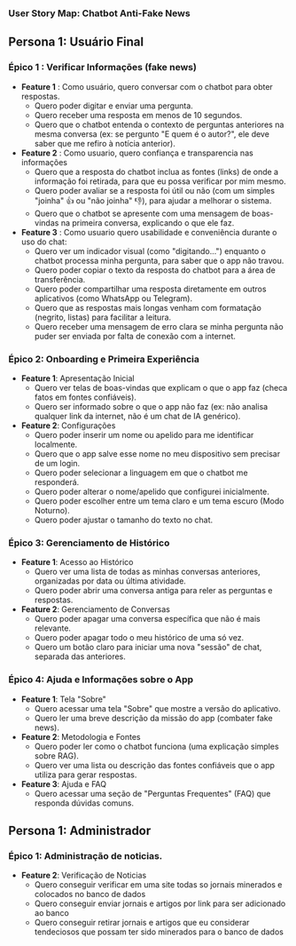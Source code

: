 ### **User Story Map: Chatbot Anti-Fake News**


## **Persona 1: Usuário Final**
### Épico 1 : Verificar Informações (fake news)
- **Feature 1** : Como usuário, quero conversar com o chatbot para obter respostas.
    - Quero poder digitar e enviar uma pergunta. 
    - Quero receber uma resposta em menos de 10 segundos. 
    - Quero que o chatbot entenda o contexto de perguntas anteriores na mesma conversa (ex: se pergunto "E quem é o autor?", ele deve saber que me refiro à notícia anterior).
- **Feature 2** : Como usuario, quero confiança e transparencia nas informações
    - Quero que a resposta do chatbot inclua as fontes (links) de onde a informação foi retirada, para que eu possa verificar por mim mesmo.
    - Quero poder avaliar se a resposta foi útil ou não (com um simples "joinha" 👍 ou "não joinha" 👎), para ajudar a melhorar o sistema.
    - Quero que o chatbot se apresente com uma mensagem de boas-vindas na primeira conversa, explicando o que ele faz.
- **Feature 3** : Como usuario quero usabilidade e conveniência durante o uso do chat:
    - Quero ver um indicador visual (como "digitando...") enquanto o chatbot processa minha pergunta, para saber que o app não travou.
    - Quero poder copiar o texto da resposta do chatbot para a área de transferência.
    - Quero poder compartilhar uma resposta diretamente em outros aplicativos (como WhatsApp ou Telegram).
    - Quero que as respostas mais longas venham com formatação (negrito, listas) para facilitar a leitura.
    - Quero receber uma mensagem de erro clara se minha pergunta não puder ser enviada por falta de conexão com a internet.
### Épico 2: Onboarding e Primeira Experiência
- **Feature 1**: Apresentação Inicial
    - Quero ver telas de boas-vindas que explicam o que o app faz (checa fatos em fontes confiáveis).
    - Quero ser informado sobre o que o app não faz (ex: não analisa qualquer link da internet, não é um chat de IA genérico).
- **Feature 2**: Configurações
    - Quero poder inserir um nome ou apelido para me identificar localmente.
    - Quero que o app salve esse nome no meu dispositivo sem precisar de um login.
    - Quero poder selecionar a linguagem em que o chatbot me responderá.
    - Quero poder alterar o nome/apelido que configurei inicialmente.
    - Quero poder escolher entre um tema claro e um tema escuro (Modo Noturno).
    - Quero poder ajustar o tamanho do texto no chat.
### Épico 3: Gerenciamento de Histórico
- **Feature 1**: Acesso ao Histórico
    - Quero ver uma lista de todas as minhas conversas anteriores, organizadas por data ou última atividade.
    - Quero poder abrir uma conversa antiga para reler as perguntas e respostas.
- **Feature 2**: Gerenciamento de Conversas
    - Quero poder apagar uma conversa específica que não é mais relevante.
    - Quero poder apagar todo o meu histórico de uma só vez.
    - Quero um botão claro para iniciar uma nova "sessão" de chat, separada das anteriores.
### Épico 4: Ajuda e Informações sobre o App
- **Feature 1**: Tela "Sobre"
    - Quero acessar uma tela "Sobre" que mostre a versão do aplicativo.
    - Quero ler uma breve descrição da missão do app (combater fake news).
- **Feature 2**: Metodologia e Fontes
    - Quero poder ler como o chatbot funciona (uma explicação simples sobre RAG).
    - Quero ver uma lista ou descrição das fontes confiáveis que o app utiliza para gerar respostas.
- **Feature 3**: Ajuda e FAQ
    - Quero acessar uma seção de "Perguntas Frequentes" (FAQ) que responda dúvidas comuns.
## **Persona 1: Administrador**
### Épico 1: Administração de noticias.
- **Feature 2**: Verificação de Noticias
    - Quero conseguir verificar em uma site todas so jornais minerados e colocados no banco de dados
    - Quero conseguir enviar jornais e artigos por link para ser adicionado ao banco
    - Quero conseguir retirar jornais e artigos que eu considerar tendeciosos que possam ter sido minerados para o banco de dados




